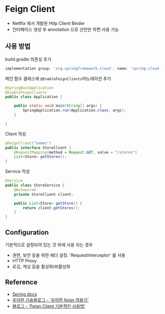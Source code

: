 # Feign Client
- Netflix 에서 개발된 Http Client Binder
- 인터페이스 생성 후 annotation 으로 선언만 하면 사용 가능

## 사용 방법
build.gradle 의존성 추가
```groovy
implementation group: 'org.springframework.cloud', name: 'spring-cloud-starter-openfeign', version: '3.1.1'
```

메인 함수 클래스에 ```@EnableFeignClients```어노테이션 추가
```Java
@SpringBootApplication
@EnableFeignClients
public class Application {

    public static void main(String[] args) {
        SpringApplication.run(Application.class, args);
    }

}
```

Client 작성
```Java
@FeignClient("names")
public interface StoreClient {
    @RequestMapping(method = Request.GET, value = "/stores")
    List<Store> getStores();
}
```

Service 작성
```Java
@Service
public class StoreService {
    @Autowired
    private StoreClient client;

    public List<Store> getStore() {
        return client.getStores();
    }
}
```

## Configuration
기본적으로 설정되어 있는 것 외에 사용 되는 경우
- 권한, 보안 등을 위한 헤더 설정. 'RequestInterceptor' 를 사용
- HTTP Proxy
- 로깅, 캐싱 등을 활성화/비활성화


## Reference
- [Spring docs](https://docs.spring.io/spring-cloud-openfeign/docs/current/reference/html/)
- [우아한 기술블로그 - '우아한 feign 적용기'](https://techblog.woowahan.com/2630/)
- [블로그 - 'Feign Client 기본적인 사용법'](https://wildeveloperetrain.tistory.com/172)